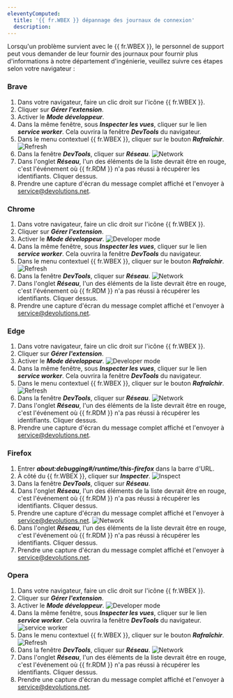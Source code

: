 ```yaml
---
eleventyComputed:
  title: '{{ fr.WBEX }} dépannage des journaux de connexion'
  description: 
---
```

Lorsqu'un problème survient avec le {{ fr.WBEX }}, le personnel de support peut vous demander de leur fournir des journaux pour fournir plus d'informations à notre département d'ingénierie, veuillez suivre ces étapes selon votre navigateur :

### Brave

1. Dans votre navigateur, faire un clic droit sur l'icône {{ fr.WBEX }}.
1. Cliquer sur ***Gérer l'extension***.
1. Activer le ***Mode développeur***.
1. Dans la même fenêtre, sous ***Inspecter les vues***, cliquer sur le lien ***service worker***. Cela ouvrira la fenêtre ***DevTools*** du navigateur.
1. Dans le menu contextuel {{ fr.WBEX }}, cliquer sur le bouton ***Rafraîchir***.
![Refresh](https://cdnweb.devolutions.net/docs/WBEX6001_2024_2.png)
1. Dans la fenêtre ***DevTools***, cliquer sur ***Réseau***.
![Network](https://cdnweb.devolutions.net/docs/WBEX6014_2024_2.png)
1. Dans l'onglet ***Réseau***, l'un des éléments de la liste devrait être en rouge, c'est l'événement où {{ fr.RDM }} n'a pas réussi à récupérer les identifiants. Cliquer dessus.
1. Prendre une capture d'écran du message complet affiché et l'envoyer à [service@devolutions.net](mailto:service@devolutions.net).

### Chrome

1. Dans votre navigateur, faire un clic droit sur l'icône {{ fr.WBEX }}.
1. Cliquer sur ***Gérer l'extension***.
1. Activer le ***Mode développeur***.
![Developer mode](https://cdnweb.devolutions.net/docs/docs_en_kb_KB4786.png)
1. Dans la même fenêtre, sous ***Inspecter les vues***, cliquer sur le lien ***service worker***. Cela ouvrira la fenêtre ***DevTools*** du navigateur.
1. Dans le menu contextuel {{ fr.WBEX }}, cliquer sur le bouton ***Rafraîchir***.
![Refresh](https://cdnweb.devolutions.net/docs/WBEX6001_2024_2.png)
1. Dans la fenêtre ***DevTools***, cliquer sur ***Réseau***.
![Network](https://cdnweb.devolutions.net/docs/WBEX6002_2024_2.png)
1. Dans l'onglet ***Réseau***, l'un des éléments de la liste devrait être en rouge, c'est l'événement où {{ fr.RDM }} n'a pas réussi à récupérer les identifiants. Cliquer dessus.
1. Prendre une capture d'écran du message complet affiché et l'envoyer à [service@devolutions.net](mailto:service@devolutions.net).

### Edge

1. Dans votre navigateur, faire un clic droit sur l'icône {{ fr.WBEX }}.
1. Cliquer sur ***Gérer l'extension***.
1. Activer le ***Mode développeur***.
![Developer mode](https://cdnweb.devolutions.net/docs/WBEX6010_2024_2.png)
1. Dans la même fenêtre, sous ***Inspecter les vues***, cliquer sur le lien ***service worker***. Cela ouvrira la fenêtre ***DevTools*** du navigateur.
1. Dans le menu contextuel {{ fr.WBEX }}, cliquer sur le bouton ***Rafraîchir***.
![Refresh](https://cdnweb.devolutions.net/docs/WBEX6001_2024_2.png)
1. Dans la fenêtre ***DevTools***, cliquer sur ***Réseau***.
![Network](https://cdnweb.devolutions.net/docs/WBEX6002_2024_2.png)
1. Dans l'onglet ***Réseau***, l'un des éléments de la liste devrait être en rouge, c'est l'événement où {{ fr.RDM }} n'a pas réussi à récupérer les identifiants. Cliquer dessus.
1. Prendre une capture d'écran du message complet affiché et l'envoyer à [service@devolutions.net](mailto:service@devolutions.net).

### Firefox

1. Entrer ***about:debugging#/runtime/this-firefox*** dans la barre d'URL.
1. À côté du {{ fr.WBEX }}, cliquer sur ***Inspecter***.
![Inspect](https://cdnweb.devolutions.net/docs/WBEX6003_2024_2.png)
1. Dans la fenêtre ***DevTools***, cliquer sur ***Réseau***.
1. Dans l'onglet ***Réseau***, l'un des éléments de la liste devrait être en rouge, c'est l'événement où {{ fr.RDM }} n'a pas réussi à récupérer les identifiants. Cliquer dessus.
1. Prendre une capture d'écran du message complet affiché et l'envoyer à [service@devolutions.net](mailto:service@devolutions.net).
![Network](https://cdnweb.devolutions.net/docs/WBEX6005_2024_2.png)
1. Dans l'onglet ***Réseau***, l'un des éléments de la liste devrait être en rouge, c'est l'événement où {{ fr.RDM }} n'a pas réussi à récupérer les identifiants. Cliquer dessus.
1. Prendre une capture d'écran du message complet affiché et l'envoyer à [service@devolutions.net](mailto:service@devolutions.net).

### Opera

1. Dans votre navigateur, faire un clic droit sur l'icône {{ fr.WBEX }}.
1. Cliquer sur ***Gérer l'extension***.
1. Activer le ***Mode développeur***.
![Developer mode](https://cdnweb.devolutions.net/docs/WBEX6009_2024_2.png)
1. Dans la même fenêtre, sous ***Inspecter les vues***, cliquer sur le lien ***service worker***. Cela ouvrira la fenêtre ***DevTools*** du navigateur.
![service worker](https://cdnweb.devolutions.net/docs/WBEX6009_2024_2.png)
1. Dans le menu contextuel {{ fr.WBEX }}, cliquer sur le bouton ***Rafraîchir***.
![Refresh](https://cdnweb.devolutions.net/docs/WBEX6001_2024_2.png)
1. Dans la fenêtre ***DevTools***, cliquer sur ***Réseau***.
![Network](https://cdnweb.devolutions.net/docs/WBEX6008_2024_2.png)
1. Dans l'onglet ***Réseau***, l'un des éléments de la liste devrait être en rouge, c'est l'événement où {{ fr.RDM }} n'a pas réussi à récupérer les identifiants. Cliquer dessus.
1. Prendre une capture d'écran du message complet affiché et l'envoyer à [service@devolutions.net](mailto:service@devolutions.net).
